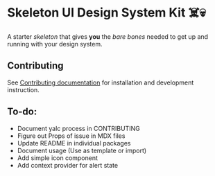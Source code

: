 # Skeleton UI Design System Kit ☠️💀

A starter _skeleton_ that gives **you** the _bare bones_ needed to get up and running with your design system.

## Contributing

See [Contributing documentation](/CONTRIBUTING.md) for installation and development instruction.

<!-- ## Installation

`@skeleton-ui/core` is available as a name-spaced npm package. Install the `@skeleton-ui/core` package and its dependencies.

```bash
npm install `@skeleton-ui/core` styled-components react react-dom
```

Optionally install `@hart/haiku-icons` if you're in need of any of Haiku's SVG icons.

```bash
npm install @hart/haiku-icons
``` -->

## To-do:

- Document yalc process in CONTRIBUTING
- Figure out Props of issue in MDX files
- Update README in individual packages
- Document usage (Use as template or import)
- Add simple icon component
- Add context provider for alert state

